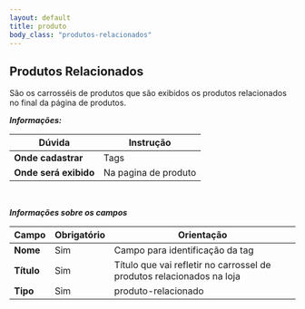 ```yaml
---
layout: default
title: produto
body_class: "produtos-relacionados"
---
```



## Produtos Relacionados

São os carrosséis de produtos que são exibidos os produtos relacionados no final da página de produtos.


***Informações:***

| Dúvida                          | Instrução                                                               |
| ------------------------------- | ----------------------------------------------------------------------- |
| **Onde cadastrar**              | Tags                                                                    |
| **Onde será exibido**           | Na pagina de produto                           |


&nbsp;

***Informações sobre os campos***

| Campo         | Obrigatório         | Orientação                                |
| ------------- | ------------------- | ----------------------------------------- |
| **Nome**      | Sim      | Campo para identificação da tag                     |
| **Título**    | Sim | Título que vai refletir no carrossel de produtos relacionados na loja              |
| **Tipo** | Sim | produto-relacionado     |



&nbsp;
